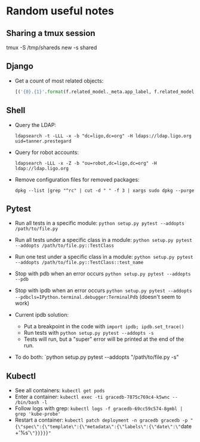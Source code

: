 # Random useful notes

## Sharing a tmux session
tmux -S /tmp/shareds new -s shared

## Django

* Get a count of most related objects:

  ```python
  [('{0}.{1}'.format(f.related_model._meta.app_label, f.related_model.__name__), getattr(user, f.get_accessor_name()).count()) for f in user._meta.get_fields() if (f.is_relation and f.one_to_many)]
  ```

## Shell
* Query the LDAP:
  ```
  ldapsearch -t -LLL -x -b "dc=ligo,dc=org" -H ldaps://ldap.ligo.org uid=tanner.prestegard
  ```
* Query for robot accounts:
  ```
  ldapsearch -LLL -x -Z -b "ou=robot,dc=ligo,dc=org" -H ldap://ldap.ligo.org
  ```
* Remove configuration files for removed packages:
  ```
  dpkg --list |grep "^rc" | cut -d " " -f 3 | xargs sudo dpkg --purge
  ```

## Pytest
* Run all tests in a specific module: `python setup.py pytest --addopts /path/to/file.py`
* Run all tests under a specific class in a module: `python setup.py pytest --addopts /path/to/file.py::TestClass`
* Run one test under a specific class in a module: `python setup.py pytest --addopts /path/to/file.py::TestClass::test_name`

* Stop with pdb when an error occurs `python setup.py pytest --addopts --pdb`
* Stop with ipdb when an error occurs `python setup.py pytest --addopts --pdbcls=IPython.terminal.debugger:TerminalPdb` (doesn't seem to work)
* Current ipdb solution:
  * Put a breakpoint in the code with `import ipdb; ipdb.set_trace()`
  * Run tests with `python setup.py pytest --addopts -s`
  * Tests will run, but a "super" error will be printed at the end of the run.

* To do both: `python setup.py pytest --addopts "/path/to/file.py -s"


## Kubectl
* See all containers: `kubectl get pods`
* Enter a container: `kubectl exec -ti gracedb-7875c769c4-k5wnc -- /bin/bash -l`
* Follow logs with grep: `kubectl logs -f gracedb-69cc59c574-8gmbl | grep 'kube-probe'`
* Restart a container: `kubectl patch deployment -n gracedb gracedb -p "{\"spec\":{\"template\":{\"metadata\":{\"labels\":{\"date\":\"`date +'%s'`\"}}}}}"`
